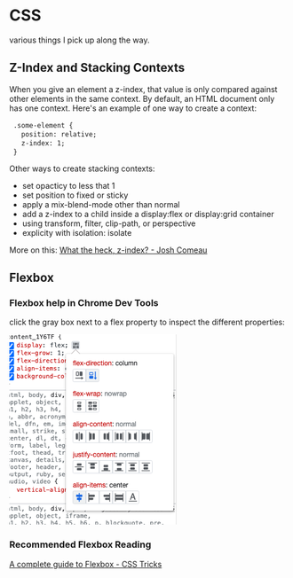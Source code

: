 # CSS

various things I pick up along the way.

## Z-Index and Stacking Contexts

When you give an element a z-index, that value is only compared against other elements in the same context. By default, an HTML document only has one context. Here's an example of one way to create a context:

```
 .some-element {
   position: relative;
   z-index: 1;
 }
```

Other ways to create stacking contexts:

- set opacticy to less that 1
- set position to fixed or sticky
- apply a mix-blend-mode other than normal
- add a z-index to a child inside a display:flex or display:grid container
- using transform, filter, clip-path, or perspective
- explicity with isolation: isolate

More on this: [What the heck, z-index? - Josh Comeau](https://www.joshwcomeau.com/css/stacking-contexts/)

## Flexbox

### Flexbox help in Chrome Dev Tools

click the gray box next to a flex property to inspect the different properties:

![](/assets/images/chrome_dev_flexbox.png)

### Recommended Flexbox Reading

[A complete guide to Flexbox - CSS Tricks](https://css-tricks.com/snippets/css/a-guide-to-flexbox/)

